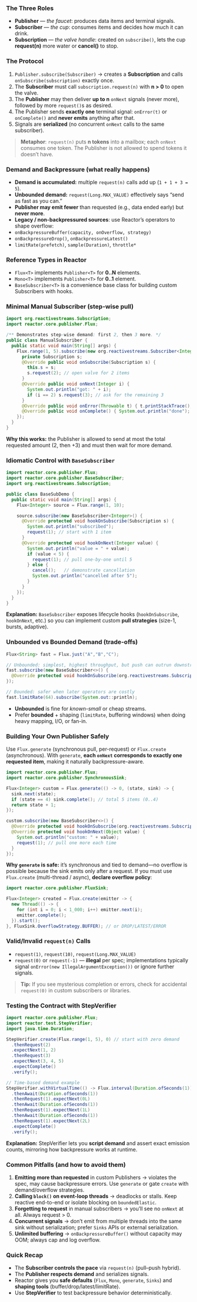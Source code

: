 ### The Three Roles
- **Publisher** — *the faucet*: produces data items and terminal signals.
- **Subscriber** — *the cup*: consumes items and decides how much it can drink.
- **Subscription** — *the valve handle*: created on `subscribe()`, lets the cup **request(n)** more water or **cancel()** to stop.

### The Protocol
1. `Publisher.subscribe(Subscriber)` → creates a **Subscription** and calls `onSubscribe(subscription)` exactly once.
2. The **Subscriber** must call `subscription.request(n)` with **n > 0** to open the valve.
3. The **Publisher** may then deliver **up to n** `onNext` signals (never more), followed by more `request()`s as desired.
4. The Publisher sends **exactly one** terminal signal: `onError(t)` or `onComplete()` and **never emits** anything after that.
5. Signals are **serialized** (no concurrent `onNext` calls to the same subscriber).

> **Metaphor**: `request(n)` puts **n tokens** into a mailbox; each `onNext` consumes one token. The Publisher is not allowed to spend tokens it doesn’t have.


### Demand and Backpressure (what really happens)
- **Demand is accumulated:** multiple `request(n)` calls add up (`1 + 1 + 3 = 5`).
- **Unbounded demand:** `request(Long.MAX_VALUE)` effectively says “send as fast as you can.”
- **Publisher may emit fewer** than requested (e.g., data ended early) but **never more**.
- **Legacy / non-backpressured sources**: use Reactor’s operators to shape overflow:
- `onBackpressureBuffer(capacity, onOverflow, strategy)`
- `onBackpressureDrop()`, `onBackpressureLatest()`
- `limitRate(prefetch)`, `sample(Duration)`, `throttle*`

### Reference Types in Reactor
- `Flux<T>` implements `Publisher<T>` for **0..N** elements.
- `Mono<T>` implements `Publisher<T>` for **0..1** element.
- `BaseSubscriber<T>` is a convenience base class for building custom Subscribers with hooks.

### Minimal Manual Subscriber (step-wise pull)
```java
import org.reactivestreams.Subscription;
import reactor.core.publisher.Flux;

/** Demonstrates step-wise demand: first 2, then 3 more. */
public class ManualSubscriber {
  public static void main(String[] args) {
    Flux.range(1, 5).subscribe(new org.reactivestreams.Subscriber<Integer>() {
      private Subscription s;
      @Override public void onSubscribe(Subscription s) {
        this.s = s;
        s.request(2); // open valve for 2 items
      }
      @Override public void onNext(Integer i) {
        System.out.println("got: " + i);
        if (i == 2) s.request(3); // ask for the remaining 3
      }
      @Override public void onError(Throwable t) { t.printStackTrace(); }
      @Override public void onComplete() { System.out.println("done"); }
    });
  }
}
```

**Why this works:** the Publisher is allowed to send at most the total requested amount (2, then +3) and must then wait for more demand.

### Idiomatic Control with `BaseSubscriber`


```java
import reactor.core.publisher.Flux;
import reactor.core.publisher.BaseSubscriber;
import org.reactivestreams.Subscription;

public class BaseSubDemo {
  public static void main(String[] args) {
    Flux<Integer> source = Flux.range(1, 10);

    source.subscribe(new BaseSubscriber<Integer>() {
      @Override protected void hookOnSubscribe(Subscription s) {
        System.out.println("subscribed");
        request(1); // start with 1 item
      }
      @Override protected void hookOnNext(Integer value) {
        System.out.println("value = " + value);
        if (value < 5) {
          request(1); // pull one-by-one until 5
        } else {
          cancel();   // demonstrate cancellation
          System.out.println("cancelled after 5");
        }
      }
    });
  }
}
```

**Explanation:** `BaseSubscriber` exposes lifecycle hooks (`hookOnSubscribe`, `hookOnNext`, etc.) so you can implement custom **pull strategies** (size-1, bursts, adaptive).

### Unbounded vs Bounded Demand (trade-offs)

```java
Flux<String> fast = Flux.just("A","B","C");

// Unbounded: simplest, highest throughput, but push can outrun downstream CPU if later stages are expensive
fast.subscribe(new BaseSubscriber<>() {
  @Override protected void hookOnSubscribe(org.reactivestreams.Subscription s) { request(Long.MAX_VALUE); }
});

// Bounded: safer when later operators are costly
fast.limitRate(64).subscribe(System.out::println);
```

- **Unbounded** is fine for *known-small* or cheap streams.
- Prefer **bounded** + shaping (`limitRate`, buffering windows) when doing heavy mapping, I/O, or fan-in.

### Building Your Own Publisher Safely

Use `Flux.generate` (synchronous pull, per-request) or `Flux.create` (asynchronous). With `generate`, **each `onNext` corresponds to exactly one requested item**, making it naturally backpressure-aware.

```java
import reactor.core.publisher.Flux;
import reactor.core.publisher.SynchronousSink;

Flux<Integer> custom = Flux.generate(() -> 0, (state, sink) -> {
  sink.next(state);
  if (state == 4) sink.complete(); // total 5 items (0..4)
  return state + 1;
});

custom.subscribe(new BaseSubscriber<>() {
  @Override protected void hookOnSubscribe(org.reactivestreams.Subscription s) { request(2); }
  @Override protected void hookOnNext(Object value) {
    System.out.println("custom: " + value);
    request(1); // pull one more each time
  }
});
```

**Why `generate` is safe:** it’s synchronous and tied to demand—no overflow is possible because the sink emits only after a request.
If you must use `Flux.create` (multi-thread / async), **declare overflow policy**:

```java
import reactor.core.publisher.FluxSink;

Flux<Integer> created = Flux.create(emitter -> {
  new Thread(() -> {
    for (int i = 0; i < 1_000; i++) emitter.next(i);
    emitter.complete();
  }).start();
}, FluxSink.OverflowStrategy.BUFFER); // or DROP/LATEST/ERROR
```

### Valid/Invalid `request(n)` Calls
- `request(1)`, `request(10)`, `request(Long.MAX_VALUE)`
- `request(0)` or `request(-1)` — **illegal** per spec; implementations typically signal `onError(new IllegalArgumentException())` or ignore further signals.


> **Tip:** If you see mysterious completion or errors, check for accidental `request(0)` in custom subscribers or libraries.

### Testing the Contract with StepVerifier
```java
import reactor.core.publisher.Flux;
import reactor.test.StepVerifier;
import java.time.Duration;

StepVerifier.create(Flux.range(1, 5), 0) // start with zero demand
  .thenRequest(2)
  .expectNext(1, 2)
  .thenRequest(3)
  .expectNext(3, 4, 5)
  .expectComplete()
  .verify();

// Time-based demand example
StepVerifier.withVirtualTime(() -> Flux.interval(Duration.ofSeconds(1)).take(3), 0)
  .thenAwait(Duration.ofSeconds(1))
  .thenRequest(1).expectNext(0L)
  .thenAwait(Duration.ofSeconds(1))
  .thenRequest(1).expectNext(1L)
  .thenAwait(Duration.ofSeconds(1))
  .thenRequest(1).expectNext(2L)
  .expectComplete()
  .verify();
```

  **Explanation:** StepVerifier lets you **script demand** and assert exact emission counts, mirroring how backpressure works at runtime.

### Common Pitfalls (and how to avoid them)
1. **Emitting more than requested** in custom Publishers → violates the spec, may cause backpressure errors. Use `generate` or gate `create` with demand/overflow strategies.
2. **Calling `block()` on event-loop threads** → deadlocks or stalls. Keep reactive end-to-end or isolate blocking on `boundedElastic`.
3. **Forgetting to request** in manual subscribers → you’ll see no `onNext` at all. Always request > 0.
4. **Concurrent signals** → don’t emit from multiple threads into the same sink without serialization; prefer `Sinks` APIs or external serialization.
5. **Unlimited buffering** → `onBackpressureBuffer()` without capacity may OOM; always cap and log overflow.

### Quick Recap
- The **Subscriber controls the pace** via `request(n)` (pull–push hybrid).
- The **Publisher respects demand** and serializes signals.
- Reactor gives you **safe defaults** (`Flux`, `Mono`, `generate`, `Sinks`) and **shaping tools** (buffer/drop/latest/limitRate).
- Use **StepVerifier** to test backpressure behavior deterministically.
